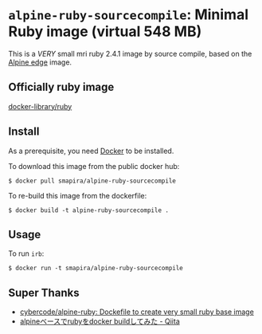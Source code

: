 # `alpine-ruby-sourcecompile`: Minimal Ruby image (virtual 548 MB)

This is a *VERY* small mri ruby 2.4.1 image by source compile, based on the [Alpine edge](https://hub.docker.com/_/alpine/) image.

## Officially ruby image
[docker-library/ruby](https://github.com/docker-library/ruby)

## Install

As a prerequisite, you need [Docker](https://docker.com) to be installed.

To download this image from the public docker hub:

	$ docker pull smapira/alpine-ruby-sourcecompile

To re-build this image from the dockerfile:

	$ docker build -t alpine-ruby-sourcecompile .

## Usage

To run `irb`:

	$ docker run -t smapira/alpine-ruby-sourcecompile


## Super Thanks
- [cybercode/alpine-ruby: Dockefile to create very small ruby base image](https://github.com/cybercode/alpine-ruby)
- [alpineベースでrubyをdocker buildしてみた - Qiita](http://qiita.com/tknzk/items/ee9b4ca664c8f3bce042)
